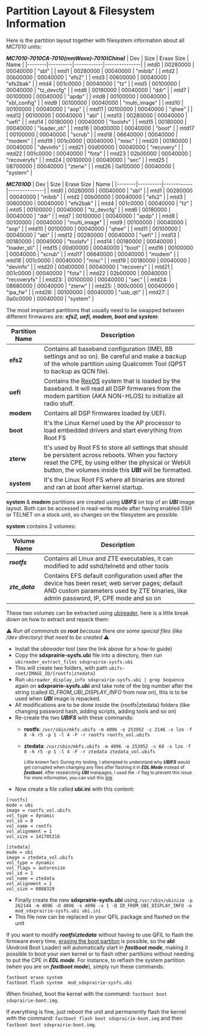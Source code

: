 # Partition Layout & Filesystem Information

Here is the partition layout together with filesystem information about all MC7010 units:

***MC7010-7010CA-7010(mmWave)-7010(China)***
| Dev    | Size     | Erase Size | Name          |
|--------|----------|------------|---------------|
| mtd0   | 00280000 | 00040000   | "sbl"         |
| mtd1   | 00280000 | 00040000   | "mibib"       |
| mtd2   | 00b00000 | 00040000   | "efs2"        |
| mtd3   | 00600000 | 00040000   | "efs2bak"     |
| mtd4   | 001c0000 | 00040000   | "tz"          |
| mtd5   | 00100000 | 00040000   | "tz_devcfg"   |
| mtd6   | 00180000 | 00040000   | "ddr"         |
| mtd7   | 00100000 | 00040000   | "apdp"        |
| mtd8   | 00100000 | 00040000   | "xbl_config"  |
| mtd9   | 00100000 | 00040000   | "multi_image" |
| mtd10  | 00100000 | 00040000   | "aop"         |
| mtd11  | 00100000 | 00040000   | "qhee"        |
| mtd12  | 00100000 | 00040000   | "abl"         |
| mtd13  | 00280000 | 00040000   | "uefi"        |
| mtd14  | 00180000 | 00040000   | "toolsfv"     |
| mtd15  | 00180000 | 00040000   | "loader_sti"  |
| mtd16  | 00d00000 | 00040000   | "boot"        |
| mtd17  | 00100000 | 00040000   | "scrub"       |
| mtd18  | 06640000 | 00040000   | "modem"       |
| mtd19  | 001c0000 | 00040000   | "misc"        |
| mtd20  | 00180000 | 00040000   | "devinfo"     |
| mtd21  | 00d00000 | 00040000   | "recovery"    |
| mtd22  | 001c0000 | 00040000   | "fota"        |
| mtd23  | 02b00000 | 00040000   | "recoveryfs"  |
| mtd24  | 00100000 | 00040000   | "sec"         |
| mtd25  | 08700000 | 00040000   | "zterw"       |
| mtd26  | 0a100000 | 00040000   | "system"      |

***MC7010D***
|   Dev  |   Size   | Erase Size |      Name     |
|--------|----------|------------|---------------|
| mtd0   | 00280000 | 00040000   | "sbl"         |
| mtd1   | 00280000 | 00040000   | "mibib"       |
| mtd2   | 00b00000 | 00040000   | "efs2"        |
| mtd3   | 00600000 | 00040000   | "efs2bak"     |
| mtd4   | 001c0000 | 00040000   | "tz"          |
| mtd5   | 00100000 | 00040000   | "tz_devcfg"   |
| mtd6   | 00180000 | 00040000   | "ddr"         |
| mtd7   | 00100000 | 00040000   | "apdp"        |
| mtd8   | 00100000 | 00040000   | "multi_image" |
| mtd9   | 00100000 | 00040000   | "aop"         |
| mtd10  | 00100000 | 00040000   | "qhee"        |
| mtd11  | 00100000 | 00040000   | "abl"         |
| mtd12  | 00280000 | 00040000   | "uefi"        |
| mtd13  | 00180000 | 00040000   | "toolsfv"     |
| mtd14  | 00180000 | 00040000   | "loader_sti"  |
| mtd15  | 00d00000 | 00040000   | "boot"        |
| mtd16  | 00100000 | 00040000   | "scrub"       |
| mtd17  | 06640000 | 00040000   | "modem"       |
| mtd18  | 001c0000 | 00040000   | "misc"        |
| mtd19  | 00180000 | 00040000   | "devinfo"     |
| mtd20  | 00d00000 | 00040000   | "recovery"    |
| mtd21  | 001c0000 | 00040000   | "fota"        |
| mtd22  | 02b00000 | 00040000   | "recoveryfs"  |
| mtd23: | 00100000 | 00040000   | "sec"         |
| mtd24: | 08680000 | 00040000   | "zterw"       |
| mtd25: | 000c0000 | 00040000   | "ipa_fw"      |
| mtd26: | 00100000 | 00040000   | "usb_qti"     |
| mtd27: | 0a0c0000 | 00040000   | "system"      |

The most important partitions that usually need to be swapped between different firmwares are: ***efs2, uefi, modem, boot and system***:

| Partition Name | Description                                                                                                                                                                                                             |
|----------------|-------------------------------------------------------------------------------------------------------------------------------------------------------------------------------------------------------------------------|
| **efs2**       | Contains all baseband configuration (IMEI, BB settings and so on). Be careful and make a backup of the whole partition using Qualcomm Tool (QPST to backup as QCN file).                                                |
| **uefi**       | Contains the [RexOS](https://en.wikipedia.org/wiki/REX_OS) system that is loaded by the baseband. It will read all DSP firmwares from the modem partition (AKA NON-HLOS) to initialize all radio stuff.                 |
| **modem**      | Contains all DSP firmwares loaded by UEFI.                                                                                                                                                                              |
| **boot**       | It's the Linux Kernel used by the AP processor to load embedded drivers and start everything from Root FS                                                                                                               |
| **zterw**      | It's used by Root FS to store all settings that should be persistent across reboots. When you factory reset the CPE, by using either the physical or WebUI button, the volumes inside this ***UBI*** will be formatted. |
| **system**     | It's the Linux Root FS where all binaries are stored and ran at boot after kernel startup.                                                                                                                              |

**system** & **modem** partitions are created using ***UBIFS*** on top of an ***UBI*** image layout. Both can be accessed in read-write mode after having enabled SSH or TELNET on a stock unit, so changes on the filesystem are possible.

**system** contains 2 volumes:

| Volume Name | Description                                                                                              |
|-------------|----------------------------------------------------------------------------------------------------------|
| ***rootfs***      | Contains all Linux and ZTE executables, it can modified to add sshd/telnetd and other tools        |
| ***zte_data***    | Contains EFS default configuration used after the device has been reset; web server pages; default AND custom parameters used by ZTE binaries, like admin password, IP, CPE mode and so on |

These two volumes can be extracted using [ubireader](https://github.com/onekey-sec/ubi_reader), here is a little break down on how to extract and repack them:

⚠️ *Run all commands as **root** because there are some special files (like /dev directory) that need to be created* ⚠️

- Install the *ubireader* tool (see the link above for a how-to guide)
- Copy the **sdxprairie-sysfs.ubi** file into a directory, then run `ubireader_extract_files sdxprairie-sysfs.ubi`
- This will create two folders, with path `ubifs-root/IMAGE_ID/{rootfs|ztedata}`
- Run `ubireader_display_info sdxprairie-sysfs.ubi | grep Sequence` again on **sdxprairie-sysfs.ubi** and take note of the big number after the string (called *ID_FROM_UBI_DISPLAY_INFO* from now on), this is to be used when ***UBI*** image is repacked. 
- All modifications are to be done inside the {rootfs|ztedata} folders (like changing password hash, adding scripts, adding tools and so on)
- Re-create the two ***UBIFS*** with these commands:
    - **rootfs**: `/usr/sbin/mkfs.ubifs -m 4096 -e 253952 -c 2146 -x lzo -f 8 -k r5 -p 1 -l 4 -F -r rootfs rootfs_vol.ubifs`
    - **ztedata**: `/usr/sbin/mkfs.ubifs -m 4096 -e 253952 -c 68 -x lzo -f 8 -k r5 -p 1 -l 4 -F -r ztedata ztedata_vol.ubifs`
      
      <sup>Little known fact: During my testing, I attempted to understand why ***UBIFS*** would get corrupted when changing any files after flashing it in ***EDL Mode*** instead of ***fastboot***. After researching ***UBI*** manpages, I used the `-F` flag to prevent this issue. For more information, you can visit this [link](http://www.linux-mtd.infradead.org/faq/ubifs.html#L_free_space_fixup)</sup>
- Now create a file called **ubi.ini** with this content:
  
```
[rootfs]
mode = ubi
image = rootfs_vol.ubifs
vol_type = dynamic
vol_id = 0
vol_name = rootfs
vol_alignment = 1
vol_size = 141705216

[ztedata]
mode = ubi
image = ztedata_vol.ubifs
vol_type = dynamic
vol_flags = autoresize
vol_id = 1
vol_name = ztedata
vol_alignment = 1
vol_size = 8888320
```
- Finally create the new **sdxprairie-sysfs.ubi** using `/usr/sbin/ubinize -p 262144 -m 4096 -O 4096 -s 4096 -x 1 -Q ID_FROM_UBI_DISPLAY_INFO -o mod_sdxprairie-sysfs.ubi ubi.ini`
- This file now can be replaced in your QFIL package and flashed on the unit

If you want to modify ***rootfs\ztedata*** without having to use QFIL to flash the firmware every time, [erasing the boot partiton](edl.md#force-cpe-to-boot-in-fastboot) is possible, so the **abl** (Android Boot Loader) will automatically start in ***fastboot mode***, making it possible to boot your own kernel or to flash other partitions without needing to put the CPE in ***EDL mode***. For instance, to reflash the system partition (when you are on ***fastboot mode***), simply run these commands:

```
fastboot erase system
fastboot flash system  mod_sdxprairie-sysfs.ubi
```

When finished, boot the kernel with the command: `fastboot boot sdxprairie-boot.img`.

If everything is fine, just reboot the unit and permanently flash the kernel with the command: `fastboot flash boot sdxprairie-boot.img` and then `fastboot boot sdxprairie-boot.img`.
